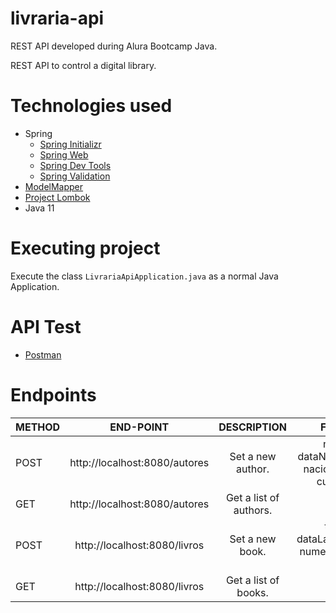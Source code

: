 # livraria-api
REST API developed during Alura Bootcamp Java. 

REST API to control a digital library.

# Technologies used
* Spring
  - [Spring Initializr](https://start.spring.io/)
  - [Spring Web](https://spring.io/guides/gs/serving-web-content/)
  - [Spring Dev Tools](https://docs.spring.io/spring-boot/docs/1.5.16.RELEASE/reference/html/using-boot-devtools.html)
  - [Spring Validation](https://www.baeldung.com/spring-boot-bean-validation)
* [ModelMapper](http://modelmapper.org/)
* [Project Lombok](https://projectlombok.org/)
* Java 11

# Executing project
Execute the class `LivrariaApiApplication.java` as a normal Java Application.

# API Test
* [Postman](https://www.postman.com/)

# Endpoints

| METHOD        | END-POINT                     | DESCRIPTION                    | FIELDS                                         |
| ------------- |:-----------------------------:| :-----------------------------:|:----------------------------------------------:|
| POST          | http://localhost:8080/autores |  Set a new author.             | nome, dataNascimento, nacionalidade, curriculo |
| GET           | http://localhost:8080/autores |  Get a list of authors.        |    |
| POST          | http://localhost:8080/livros  |  Set a new book.               | titulo, dataLancamento, numeroPaginas, autor   |
| GET           | http://localhost:8080/livros  |  Get a list of books.          |    |


